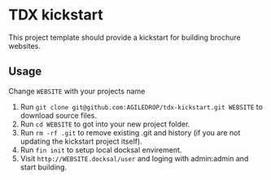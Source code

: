 # TDX kickstart

This project template should provide a kickstart for building brochure websites.

## Usage

Change `WEBSITE` with your projects name

1. Run `git clone git@github.com:AGILEDROP/tdx-kickstart.git WEBSITE` to download source files.
1. Run `cd WEBSITE` to got into your new project folder.
1. Run `rm -rf .git` to remove existing .git and history (if you are not updating the kickstart project itself).
1. Run `fin init` to setup local docksal envirement.
1. Visit `http://WEBSITE.docksal/user` and loging with admin:admin and start building.
